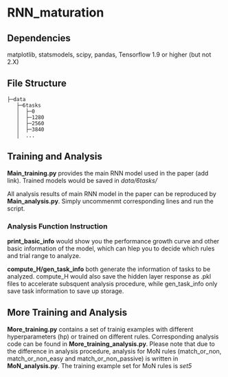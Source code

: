 # RNN_maturation
## Dependencies

matplotlib, statsmodels, scipy, pandas, Tensorflow 1.9 or higher (but not 2.X)

## File Structure

```
├─data
   ├─6tasks
   │  ├─0
   │  ├─1280
   │  ├─2560
   │  ├─3840
   │  ...
```

## Training and Analysis

**Main_training.py** provides the main RNN model used in the paper (add link). Trained models would be saved in *data/6tasks/*

All analysis results of main RNN model in the paper can be reproduced by **Main_analysis.py**. Simply uncommenmt corresponding lines and run the script. 

### Analysis Function Instruction
**print_basic_info** would show you the performance growth curve and other basic information of the model, which can hlep you to decide which rules and trial range to analyze.

**compute_H/gen_task_info** both generate the information of tasks to be analyzed. compute_H would also save the hidden layer response as .pkl files to accelerate subsquent analysis procedure, while gen_task_info only save task information to save up storage. 


## More Training and Analysis

**More_training.py** contains a set of trainig examples with different hyperparameters (hp) or trained on different rules. Corresponding analysis code can be found in **More_training_analysis.py**. Please note that due to the difference in analysis procedure, analysis for MoN rules (match_or_non, match_or_non_easy and match_or_non_passive) is written in **MoN_analysis.py**. The training example set for MoN rules is *set5*
